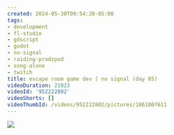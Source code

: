 ```yaml
---
created: 2024-05-30T09:54:20-05:00
tags:
- development
- fl-studio
- gdscript
- godot
- no-signal
- raiding-prodzpod
- song-alone
- twitch
title: escape room game dev | no signal (day 85)
videoDuration: 21023
videoId: '952222802'
videoShorts: []
videoThumbId: /videos/952222802/pictures/1861807611
---
```


![](20240530145420.jpg)
